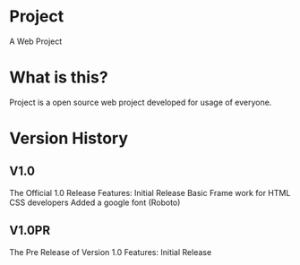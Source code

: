 # Project
A Web Project
# What is this?
Project is a open source web project developed for usage of everyone.
# Version History
 ## V1.0 ##
 The Official 1.0 Release
 Features:
 Initial Release
 Basic Frame work for HTML CSS developers
 Added a google font (Roboto)
 ## V1.0PR ##
 The Pre Release of Version 1.0
 Features:
 Initial Release